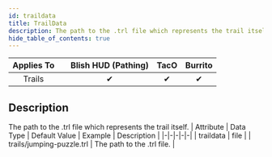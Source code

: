 ```yaml
---
id: traildata
title: TrailData
description: The path to the .trl file which represents the trail itself.
hide_table_of_contents: true
---
```

| Applies To | | Blish HUD (Pathing) | TacO | Burrito |
|-|-|-|-|-|
| <center>Trails</center> | | <center>✔</center> | <center>✔</center> | <center>✔</center> |



## Description
The path to the .trl file which represents the trail itself.
| Attribute | Data Type | Default Value | Example | Description |
|-|-|-|-|-|
| traildata | file |  | trails/jumping-puzzle.trl | The path to the .trl file. | 


